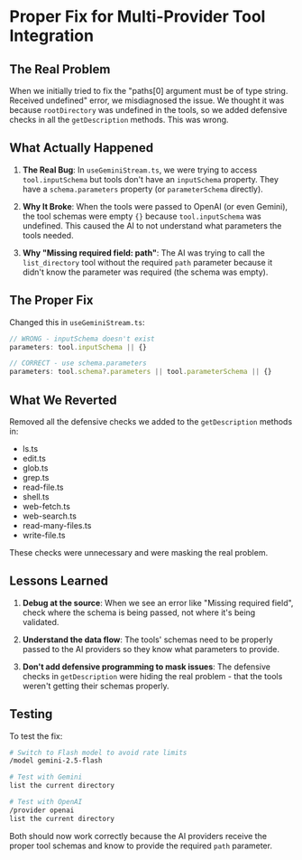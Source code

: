 # Proper Fix for Multi-Provider Tool Integration

## The Real Problem

When we initially tried to fix the "paths[0] argument must be of type string. Received undefined" error, we misdiagnosed the issue. We thought it was because `rootDirectory` was undefined in the tools, so we added defensive checks in all the `getDescription` methods. This was wrong.

## What Actually Happened

1. **The Real Bug**: In `useGeminiStream.ts`, we were trying to access `tool.inputSchema` but tools don't have an `inputSchema` property. They have a `schema.parameters` property (or `parameterSchema` directly).

2. **Why It Broke**: When the tools were passed to OpenAI (or even Gemini), the tool schemas were empty `{}` because `tool.inputSchema` was undefined. This caused the AI to not understand what parameters the tools needed.

3. **Why "Missing required field: path"**: The AI was trying to call the `list_directory` tool without the required `path` parameter because it didn't know the parameter was required (the schema was empty).

## The Proper Fix

Changed this in `useGeminiStream.ts`:
```typescript
// WRONG - inputSchema doesn't exist
parameters: tool.inputSchema || {}

// CORRECT - use schema.parameters
parameters: tool.schema?.parameters || tool.parameterSchema || {}
```

## What We Reverted

Removed all the defensive checks we added to the `getDescription` methods in:
- ls.ts
- edit.ts
- glob.ts
- grep.ts
- read-file.ts
- shell.ts
- web-fetch.ts
- web-search.ts
- read-many-files.ts
- write-file.ts

These checks were unnecessary and were masking the real problem.

## Lessons Learned

1. **Debug at the source**: When we see an error like "Missing required field", check where the schema is being passed, not where it's being validated.

2. **Understand the data flow**: The tools' schemas need to be properly passed to the AI providers so they know what parameters to provide.

3. **Don't add defensive programming to mask issues**: The defensive checks in `getDescription` were hiding the real problem - that the tools weren't getting their schemas properly.

## Testing

To test the fix:
```bash
# Switch to Flash model to avoid rate limits
/model gemini-2.5-flash

# Test with Gemini
list the current directory

# Test with OpenAI
/provider openai
list the current directory
```

Both should now work correctly because the AI providers receive the proper tool schemas and know to provide the required `path` parameter.